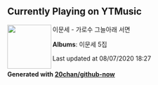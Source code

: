 ## Currently Playing on YTMusic

[<img align="left" width="100" src="https://lh3.googleusercontent.com/b-DU1S1_TA37qAhW8u9xcImFPzs18jleW0PVTOe4s_sk-ADL4neccyjBqBTIfRqPzA7aAXAYFu-ZcXim">](https://music.youtube.com/browse/MPREb_ii8WTUSGYwv)

이문세 - 가로수 그늘아래 서면

**Albums**: 이문세 5집

Last updated at 08/07/2020 18:27

#### Generated with [20chan/github-now](https://github.com/20chan/github-now)


<!--
**20chan/20chan** is a ✨ _special_ ✨ repository because its `README.md` (this file) appears on your GitHub profile.

Here are some ideas to get you started:

- 🔭 I’m currently working on ...
- 🌱 I’m currently learning ...
- 👯 I’m looking to collaborate on ...
- 🤔 I’m looking for help with ...
- 💬 Ask me about ...
- 📫 How to reach me: ...
- 😄 Pronouns: ...
- ⚡ Fun fact: ...
-->
